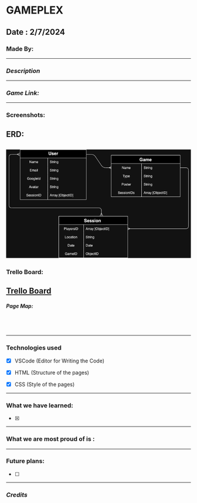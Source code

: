 # GAMEPLEX

## Date : 2/7/2024

### Made By:  


----
### **_Description_**



---
### **_Game Link:_**

---
### Screenshots:
## ERD:
## ![ERD](Gameplex.drawio.png)



### Trello Board:
[Trello Board](https://trello.com/b/YZLaovCr/gameplex
)
---

#####  Page Map:

## ![]()


---
### Technologies used

- [x] VSCode (Editor for Writing the Code)
- [x] HTML (Structure of the pages)
- [x] CSS (Style of the pages)


---
### What we have learned:

- [x] 

---
### What we are most proud of is :

---
### Future plans:

- [ ] 


---
### **_Credits_**

